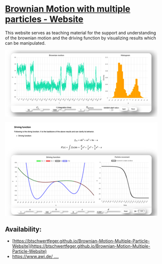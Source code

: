 # [Brownian Motion with multiple particles - Website](https://btschwertfeger.github.io/Brownian-Motion-Multiple-Particle-Website)

This website serves as teaching material for the support and understanding of the brownian motion and the driving function by visualizing results which can be manipulated.

![Brownian motion plot](images/bm.png)

![Driving function plot](images/df.png)

## Availability:

- [https://btschwertfeger.github.io/Brownian-Motion-Multiple-Particle-Website](https://btschwertfeger.github.io/Brownian-Motion-Multiple-Particle-Website)
- [https://www.awi.de/ ....](https://www.awi.de/fileadmin/user_upload/AWI/Forschung/Klimawissenschaft/Dynamik_des_Palaeoklimas/BrownianMotion/index.html)
